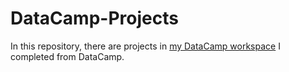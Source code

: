# DataCamp-Projects
In this repository, there are projects in [my DataCamp workspace](https://www.datacamp.com/profile/elifulkuk) I completed from DataCamp.
